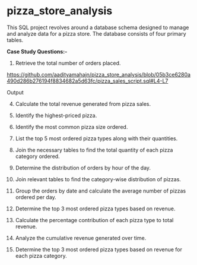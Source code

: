 # pizza_store_analysis
This SQL project revolves around a database schema designed to manage and analyze data for a pizza store. The database consists of four primary tables.

**Case Study Questions:-**
1. Retrieve the total number of orders placed.
 
https://github.com/aadityamahajn/pizza_store_analysis/blob/05b3ce6280a490d286b276194f8834682a5d63fc/pizza_sales_script.sql#L4-L7

Output

4. Calculate the total revenue generated from pizza sales.
 
5. Identify the highest-priced pizza.
 
6. Identify the most common pizza size ordered.
 
7. List the top 5 most ordered pizza types along with their quantities.
 
8. Join the necessary tables to find the total quantity of each pizza category ordered.
 
9. Determine the distribution of orders by hour of the day.
 
10. Join relevant tables to find the category-wise distribution of pizzas.
 
11. Group the orders by date and calculate the average number of pizzas ordered per day.
 
12. Determine the top 3 most ordered pizza types based on revenue.

13. Calculate the percentage contribution of each pizza type to total revenue.
 
14. Analyze the cumulative revenue generated over time.
 
15. Determine the top 3 most ordered pizza types based on revenue for each pizza category.
